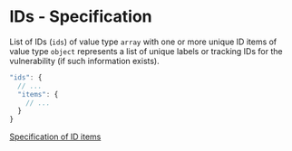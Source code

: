 # IDs - Specification

List of IDs (`ids`) of value type `array` with one or more unique ID items of value type `object` represents a list of unique labels or tracking IDs for the vulnerability (if such information exists).

```javascript
"ids": {
  // ...
  "items": {
    // ...
  }
}
```

[Specification of ID items](ids/id-spec.en.md)
